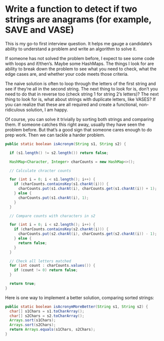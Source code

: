 # Write a function to detect if two strings are anagrams (for example, SAVE and VASE)

This is my go-to first interview question. It helps me gauge a candidate’s ability to understand a problem and write an algorithm to solve it.

If someone has not solved the problem before, I expect to see some code with loops and if/then’s. Maybe some HashMaps. The things I look for are ability to break down the problem to see what you need to check, what the edge cases are, and whether your code meets those criteria.

The naive solution is often to loop through the letters of the first string and see if they’re all in the second string.
The next thing to look for is, don’t you need to do that in reverse too (check string 1 for string 2’s letters)?
The next thing to look for is, what about strings with duplicate letters, like VASES?
If you can realize that these are all required and create a functional, non-ridiculous solution, I am happy.

Of course, you can solve it trivially by sorting both strings and comparing them. If someone catches this right away, usually they have seen the problem before. But that’s a good sign that someone cares enough to do prep work. Then we can tackle a harder problem.

```java
public static boolean isAcronym(String s1, String s2) {

  if (s1.length() != s2.length()) return false;

  HashMap<Character, Integer> charCounts = new HashMap<>();

  // Calculate chracter counts

  for (int i = 0; i < s1.length(); i++) {
    if (charCounts.containsKey(s1.charAt(i))) {
      charCounts.put(s1.charAt(i), charCounts.get(s1.charAt(i)) + 1);
    } else {
      charCounts.put(s1.charAt(i), 1);
    }
  }

  // Compare counts with characters in s2

  for (int i = 0; i < s2.length(); i++) {
    if (charCounts.containsKey(s2.charAt(i))) {
      charCounts.put(s2.charAt(i), charCounts.get(s2.charAt(i)) - 1);
    } else {
      return false;
    }
  }

  // Check all letters matched
  for (int count : charCounts.values()) {
    if (count != 0) return false;
  }

  return true;
}
```
Here is one way to implement a better solution, comparing sorted strings:

```java
public static boolean isAcronymMoreBetter(String s1, String s2) {
  char[] s1Chars = s1.toCharArray();
  char[] s2Chars = s2.toCharArray();
  Arrays.sort(s1Chars);
  Arrays.sort(s2Chars);
  return Arrays.equals(s1Chars, s2Chars);
}

```
